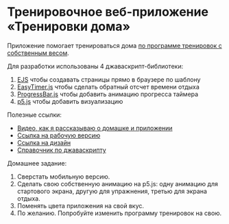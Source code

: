 # Тренировочное веб-приложение «Тренировки дома»

Приложение помогает тренироваться дома [по программе тренировок с собственным весом](http://reddit.com/r/bodyweightfitness/wiki/kb/recommended_routine).

Для разработки использованы 4 джаваскрипт-библиотеки:
1. [EJS](https://ejs.co/) чтобы создавать страницы прямо в браузере по шаблону
1. [EasyTimer.js](https://albert-gonzalez.github.io/easytimer.js/) чтобы сделать обратный отсчет времени отдыха
1. [ProgressBar.js](https://kimmobrunfeldt.github.io/progressbar.js/) чтобы добавить анимацию прогресса таймера
1. [p5.js](https://p5js.org/) чтобы добавить визуализацию 

Полезные ссылки:
* [Видео, как я рассказываю о домашке и приложении](https://youtu.be/-jAEBCsii0c)
* [Ссылка на рабочую версию](https://evgeny-matveev.github.io/home-sport-app/index.html)
* [Ссылка на дизайн](https://www.figma.com/file/yV74Y1sgaHLB8TDoZjZGMX/sport-at-home?node-id=0%3A1)
* [Справочник по джаваскрипту](https://learn.javascript.ru/)

Домашнее задание:
1. Сверстать мобильную версию.
2. Сделать свою собственную анимацию на p5.js: одну анимацию для стартового экрана, другую для упражнения, третью для экрана отдыха. 
3. Поменять цвета приложения на свой вкус.
4. По желанию. Попробуйте изменить программу тренировок на свою.

